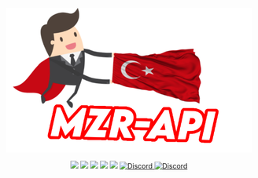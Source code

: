 <p align="center"> <a href="#"> <img width=500 src="https://raw.githubusercontent.com/MZRCode/mzr-api/main/mzrapi-logo.png"></a></p>
<p align="center">
  <img src="https://img.shields.io/npm/v/hercai?style=for-the-badge">
  <img src="https://img.shields.io/github/repo-size/Bes-js/herc.ai?style=for-the-badge">
  <img src="https://img.shields.io/npm/l/hercai?style=for-the-badge">
  <img src="https://img.shields.io/npm/dt/hercai?style=for-the-badge">
  <img src="https://img.shields.io/github/contributors/Bes-js/herc.ai?style=for-the-badge">
  <a href="https://discord.gg/ktVdQYrtXF" target="_blank"> 
  <img alt="Discord" src="https://img.shields.io/badge/Support-Click%20here-7289d9?style=for-the-badge&logo=discord">
  <img alt="Discord" src="https://img.shields.io/badge/Support?logo=discord">
